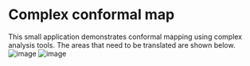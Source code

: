 ﻿# Complex conformal map
 
This small application demonstrates conformal mapping using complex analysis tools. The areas that need to be translated are shown below.
![image](https://github.com/user-attachments/assets/535d422f-6bc2-4eda-bf20-c525efdb465b)
![image](https://github.com/user-attachments/assets/ff4d54c8-ed6f-4e23-aaad-af33107cd784)

